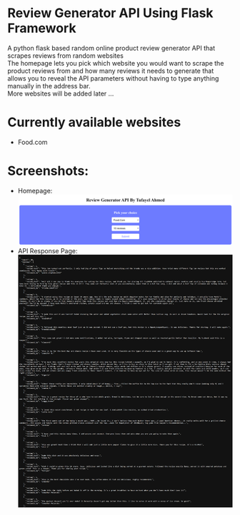 # Review Generator API Using Flask Framework
A python flask based random online product review generator API that scrapes reviews from random websites
<br>
The homepage lets you pick which website you would want to scrape the product reviews from and how many reviews it needs to generate that allows you to reveal the API parameters without having to type anything manually in the address bar. 
<br>
More websites will be added later ...
# Currently available websites
* Food.com
# Screenshots:
- Homepage:
<img src="https://raw.githubusercontent.com/TufayelLUS/Review-Generator-API-Using-Flask-Framework/main/home.png" /><br>
- API Response Page:
<img src="https://raw.githubusercontent.com/TufayelLUS/Review-Generator-API-Using-Flask-Framework/main/api_page.png" /><br>